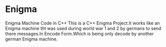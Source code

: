 # Enigma
Enigma Machine Code in C++
This is a C++ Enigma Project.It works like an Enigma machine tht was used during world war 1 and 2 by germans to send there messages.In Encode Form.Which is being only decode by another german Enigma machine.

